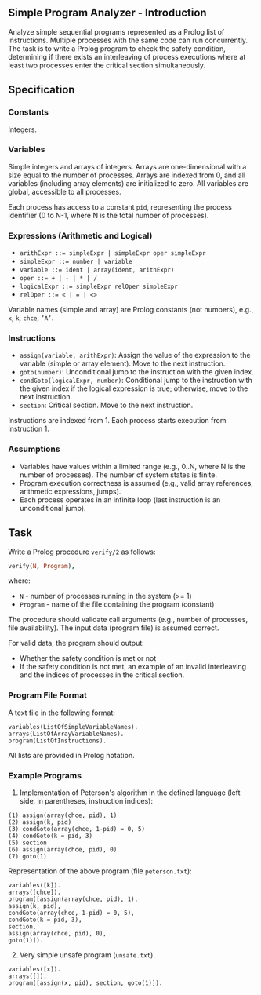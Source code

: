 ## Simple Program Analyzer - Introduction
Analyze simple sequential programs represented as a Prolog list of instructions. Multiple processes with the same code can run concurrently. The task is to write a Prolog program to check the safety condition, determining if there exists an interleaving of process executions where at least two processes enter the critical section simultaneously.

## Specification

### Constants
Integers.

### Variables
Simple integers and arrays of integers. Arrays are one-dimensional with a size equal to the number of processes. Arrays are indexed from 0, and all variables (including array elements) are initialized to zero. All variables are global, accessible to all processes.

Each process has access to a constant `pid`, representing the process identifier (0 to N-1, where N is the total number of processes).

### Expressions (Arithmetic and Logical)
- `arithExpr ::= simpleExpr | simpleExpr oper simpleExpr`
- `simpleExpr ::= number | variable`
- `variable ::= ident | array(ident, arithExpr)`
- `oper ::= + | - | * | /`
- `logicalExpr ::= simpleExpr relOper simpleExpr`
- `relOper ::= < | = | <>`

Variable names (simple and array) are Prolog constants (not numbers), e.g., `x`, `k`, `chce`, `’A’`.

### Instructions
- `assign(variable, arithExpr)`: Assign the value of the expression to the variable (simple or array element). Move to the next instruction.
- `goto(number)`: Unconditional jump to the instruction with the given index.
- `condGoto(logicalExpr, number)`: Conditional jump to the instruction with the given index if the logical expression is true; otherwise, move to the next instruction.
- `section`: Critical section. Move to the next instruction.

Instructions are indexed from 1. Each process starts execution from instruction 1.

### Assumptions
- Variables have values within a limited range (e.g., 0..N, where N is the number of processes). The number of system states is finite.
- Program execution correctness is assumed (e.g., valid array references, arithmetic expressions, jumps).
- Each process operates in an infinite loop (last instruction is an unconditional jump).

## Task
Write a Prolog procedure `verify/2` as follows:
```prolog
verify(N, Program),
```
where:
- `N` - number of processes running in the system (>= 1)
- `Program` - name of the file containing the program (constant)

The procedure should validate call arguments (e.g., number of processes, file availability). The input data (program file) is assumed correct.

For valid data, the program should output:
- Whether the safety condition is met or not
- If the safety condition is not met, an example of an invalid interleaving and the indices of processes in the critical section.

### Program File Format
A text file in the following format:
```
variables(ListOfSimpleVariableNames).
arrays(ListOfArrayVariableNames).
program(ListOfInstructions).
```
All lists are provided in Prolog notation.

### Example Programs

1. Implementation of Peterson's algorithm in the defined language (left side, in parentheses, instruction indices):
```
(1) assign(array(chce, pid), 1)
(2) assign(k, pid)
(3) condGoto(array(chce, 1-pid) = 0, 5)
(4) condGoto(k = pid, 3)
(5) section
(6) assign(array(chce, pid), 0)
(7) goto(1)
```
Representation of the above program (file `peterson.txt`):
```
variables([k]).
arrays([chce]).
program([assign(array(chce, pid), 1),
assign(k, pid),
condGoto(array(chce, 1-pid) = 0, 5),
condGoto(k = pid, 3),
section,
assign(array(chce, pid), 0),
goto(1)]).
```

2. Very simple unsafe program (`unsafe.txt`).
```
variables([x]).
arrays([]).
program([assign(x, pid), section, goto(1)]).
```